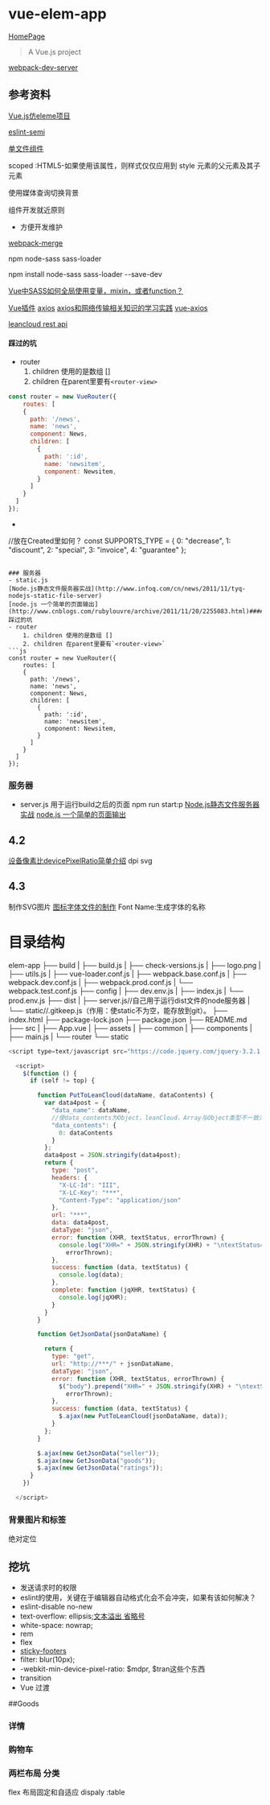 # vue-elem-app
[HomePage](https://shonesinglone.github.io/mindmap/project/VuePractice/elem-app/dist)

> A Vue.js project

[webpack-dev-server](./node_modules/webpack-dev-server/lib/Server.js)

## 参考资料
[Vue.js仿eleme项目](http://cdn2.jianshu.io/nb/16059770)

[eslint-semi](https://eslint.org/docs/rules/semi)

[单文件组件](https://cn.vuejs.org/v2/guide/single-file-components.html)

scoped :HTML5-如果使用该属性，则样式仅仅应用到 style 元素的父元素及其子元素

使用媒体查询切换背景

组件开发就近原则
- 方便开发维护

[webpack-merge](https://www.npmjs.com/package/webpack-merge)

npm node-sass sass-loader

npm install node-sass sass-loader --save-dev

[Vue中SASS如何全局使用变量，mixin，或者function？](https://hopkinson.github.io/2017/06/30/Vue中SASS如何全局使用变量，mixin，或者function/)


[Vue插件](https://cn.vuejs.org/v2/guide/plugins.html)
[axios](https://github.com/axios/axios)
[axios和网络传输相关知识的学习实践](http://www.jianshu.com/p/8e5fb763c3d7)
[vue-axios](https://www.npmjs.com/package/vue-axios)

[leancloud rest api](https://leancloud.cn/docs/rest_api.html)

#### 踩过的坑
- router
    1. children 使用的是数组 []
    2. children 在parent里要有`<router-view>`
```js
const router = new VueRouter({
    routes: [
    {
      path: '/news',
      name: 'news',
      component: News,
      children: [
        {
          path: ':id',
          name: 'newsitem',
          component: Newsitem,
        }
      ]
    }
  ]
});
```

- ```
//放在Created里如何？
const SUPPORTS_TYPE = {
  0: "decrease",
  1: "discount",
  2: "special",
  3: "invoice",
  4: "guarantee"
};
```

### 服务器
- static.js
[Node.js静态文件服务器实战](http://www.infoq.com/cn/news/2011/11/tyq-nodejs-static-file-server)
[node.js 一个简单的页面输出](http://www.cnblogs.com/rubylouvre/archive/2011/11/20/2255083.html)#### 踩过的坑
- router
    1. children 使用的是数组 []
    2. children 在parent里要有`<router-view>`
```js
const router = new VueRouter({
    routes: [
    {
      path: '/news',
      name: 'news',
      component: News,
      children: [
        {
          path: ':id',
          name: 'newsitem',
          component: Newsitem,
        }
      ]
    }
  ]
});
```

### 服务器
- server.js
用于运行build之后的页面
npm run start:p
[Node.js静态文件服务器实战](http://www.infoq.com/cn/news/2011/11/tyq-nodejs-static-file-server)
[node.js 一个简单的页面输出](http://www.cnblogs.com/rubylouvre/archive/2011/11/20/2255083.html)


###


## 4.2
[设备像素比devicePixelRatio简单介绍](http://www.zhangxinxu.com/wordpress/2012/08/window-devicepixelratio/)
dpi
svg

## 4.3 
制作SVG图片
[图标字体文件的制作](http://icomoon.io)
Font Name:生成字体的名称

# 目录结构
elem-app
├── build
|  ├── build.js
|  ├── check-versions.js
|  ├── logo.png
|  ├── utils.js
|  ├── vue-loader.conf.js
|  ├── webpack.base.conf.js
|  ├── webpack.dev.conf.js
|  ├── webpack.prod.conf.js
|  └── webpack.test.conf.js
├── config
|  ├── dev.env.js
|  ├── index.js
|  └── prod.env.js
├── dist
|  ├── server.js//自己用于运行dist文件的node服务器
|  └── static//.gitkeep.js（作用：使static不为空，能存放到git）。
├── index.html
├── package-lock.json
├── package.json
├── README.md
├── src
|  ├── App.vue
|  ├── assets
|  ├── common
|  ├── components
|  ├── main.js
|  └── router
└── static

```js
<script type=text/javascript src="https://code.jquery.com/jquery-3.2.1.min.js"></script>

  <script>
    $(function () {
      if (self != top) {

        function PutToLeanCloud(dataName, dataContents) {
          var data4post = {
            "data_name": dataName,
            //使data_contents为Object，leanCloud，Array与Object类型不一致无法存储：以JSON字符串传入会被解析为JSON对象。
            "data_contents": {
              0: dataContents
            }
          };
          data4post = JSON.stringify(data4post);
          return {
            type: "post",
            headers: {
              "X-LC-Id": "III",
              "X-LC-Key": "***",
              "Content-Type": "application/json"
            },
            url: "***",
            data: data4post,
            dataType: "json",
            error: function (XHR, textStatus, errorThrown) {
              console.log("XHR=" + JSON.stringify(XHR) + "\ntextStatus=" + textStatus + "\nerrorThrown=" +
                errorThrown);
            },
            success: function (data, textStatus) {
              console.log(data);
            },
            complete: function (jqXHR, textStatus) {
              console.log(jqXHR);
            }
          }
        }

        function GetJsonData(jsonDataName) {

          return {
            type: "get",
            url: "http://***/" + jsonDataName,
            dataType: "json",
            error: function (XHR, textStatus, errorThrown) {
              $("body").prepend("XHR=" + JSON.stringify(XHR) + "\ntextStatus=" + textStatus + "\nerrorThrown=" +
                errorThrown);
            },
            success: function (data, textStatus) {
              $.ajax(new PutToLeanCloud(jsonDataName, data));
            }
          };
        }

        $.ajax(new GetJsonData("seller"));
        $.ajax(new GetJsonData("goods"));
        $.ajax(new GetJsonData("ratings"));
      }
    })

  </script>
  ```




### 背景图片和标签
  绝对定位
   


## 挖坑
- 发送请求时的权限
- eslint的使用，关键在于编辑器自动格式化会不会冲突，如果有该如何解决？
- eslint-disable no-new
- text-overflow: ellipsis;[文本溢出 省略号](http://www.zhangxinxu.com/wordpress/2009/09/%E5%85%B3%E4%BA%8E%E6%96%87%E5%AD%97%E5%86%85%E5%AE%B9%E6%BA%A2%E5%87%BA%E7%94%A8%E7%82%B9%E7%82%B9%E7%82%B9-%E7%9C%81%E7%95%A5%E5%8F%B7%E8%A1%A8%E7%A4%BA/)
- white-space: nowrap;
- rem 
- flex
- [sticky-footers](https://www.w3cplus.com/css3/css-secrets/sticky-footers.html)
- filter: blur(10px);
- -webkit-min-device-pixel-ratio: $mdpr, $tran这些个东西
- transition
- Vue 过渡


##Goods
### 详情
### 购物车
### 两栏布局 分类
flex 布局固定和自适应
dispaly :table